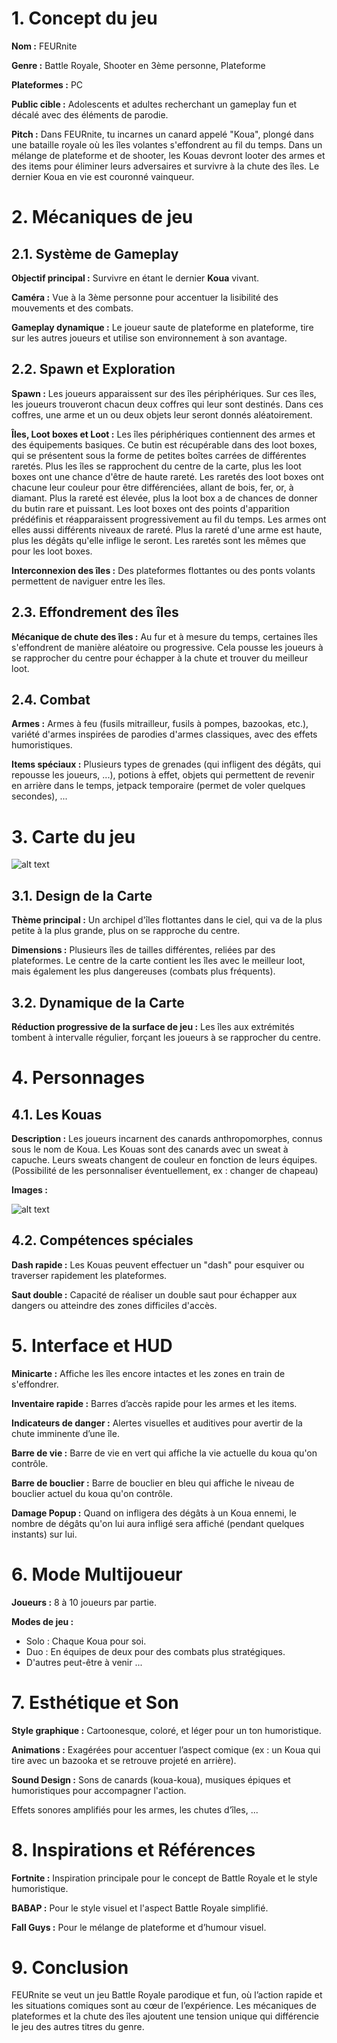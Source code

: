 # 1. Concept du jeu

**Nom :** FEURnite

**Genre :** Battle Royale, Shooter en 3ème personne, Plateforme

**Plateformes :** PC

**Public cible :** Adolescents et adultes recherchant un gameplay fun et décalé avec des éléments de parodie.

**Pitch :** Dans FEURnite, tu incarnes un canard appelé "Koua", plongé dans une bataille royale où les îles volantes s'effondrent au fil du temps. Dans un mélange de plateforme et de shooter, les Kouas devront looter des armes et des items pour éliminer leurs adversaires et survivre à la chute des îles. Le dernier Koua en vie est couronné vainqueur.


# 2. Mécaniques de jeu

## 2.1. Système de Gameplay

**Objectif principal :** Survivre en étant le dernier **Koua** vivant.

**Caméra :** Vue à la 3ème personne pour accentuer la lisibilité des mouvements et des combats.

**Gameplay dynamique :** Le joueur saute de plateforme en plateforme, tire sur les autres joueurs et utilise son environnement à son avantage.


## 2.2. Spawn et Exploration

**Spawn :** Les joueurs apparaissent sur des îles périphériques. Sur ces îles, les joueurs trouveront chacun deux coffres qui leur sont destinés. Dans ces coffres, une arme et un ou deux objets leur seront donnés aléatoirement.

**Îles, Loot boxes et Loot :**
Les îles périphériques contiennent des armes et des équipements basiques. Ce butin est récupérable dans des loot boxes, qui se présentent sous la forme de petites boîtes carrées de différentes raretés. Plus les îles se rapprochent du centre de la carte, plus les loot boxes ont une chance d'être de haute rareté. Les raretés des loot boxes ont chacune leur couleur pour être différenciées, allant de bois, fer, or, à diamant. Plus la rareté est élevée, plus la loot box a de chances de donner du butin rare et puissant. Les loot boxes ont des points d'apparition prédéfinis et réapparaissent progressivement au fil du temps. Les armes ont elles aussi différents niveaux de rareté. Plus la rareté d'une arme est haute, plus les dégâts qu'elle inflige le seront. Les raretés sont les mêmes que pour les loot boxes. 

**Interconnexion des îles :** Des plateformes flottantes ou des ponts volants permettent de naviguer entre les îles.

## 2.3. Effondrement des îles

**Mécanique de chute des îles  :** Au fur et à mesure du temps, certaines îles s'effondrent de manière aléatoire ou progressive. Cela pousse les joueurs à se rapprocher du centre pour échapper à la chute et trouver du meilleur loot.

## 2.4. Combat

**Armes :** Armes à feu (fusils mitrailleur, fusils à pompes, bazookas, etc.), variété d'armes inspirées de parodies d'armes classiques, avec des effets humoristiques.

**Items spéciaux :** Plusieurs types de grenades (qui infligent des dégâts, qui repousse les joueurs, ...), potions à effet, objets qui permettent de revenir en arrière dans le temps, jetpack temporaire (permet de voler quelques secondes), ...

# 3. Carte du jeu

![alt text](img/map.png)

## 3.1. Design de la Carte

**Thème principal :** Un archipel d'îles flottantes dans le ciel, qui va de la plus petite à la plus grande, plus on se rapproche du centre.

**Dimensions :** Plusieurs îles de tailles différentes, reliées par des plateformes.
Le centre de la carte contient les îles avec le meilleur loot, mais également les plus dangereuses (combats plus fréquents).

## 3.2. Dynamique de la Carte

**Réduction progressive de la surface de jeu :** Les îles aux extrémités tombent à intervalle régulier, forçant les joueurs à se rapprocher du centre.

# 4. Personnages

## 4.1. Les Kouas

**Description :** Les joueurs incarnent des canards anthropomorphes, connus sous le nom de Koua. Les Kouas sont des canards avec un sweat à capuche. Leurs sweats changent de couleur en fonction de leurs équipes. (Possibilité de les personnaliser éventuellement, ex : changer de chapeau)

**Images :**

![alt text](img/koua.webp)

## 4.2. Compétences spéciales

**Dash rapide :** Les Kouas peuvent effectuer un "dash" pour esquiver ou traverser rapidement les plateformes.

**Saut double :** Capacité de réaliser un double saut pour échapper aux dangers ou atteindre des zones difficiles d'accès.


# 5. Interface et HUD

**Minicarte :** Affiche les îles encore intactes et les zones en train de s'effondrer.

**Inventaire rapide :** Barres d’accès rapide pour les armes et les items.

**Indicateurs de danger :** Alertes visuelles et auditives pour avertir de la chute imminente d’une île.

**Barre de vie :** Barre de vie en vert qui affiche la vie actuelle du koua qu'on contrôle.

**Barre de bouclier :** Barre de bouclier en bleu qui affiche le niveau de bouclier actuel du koua qu'on contrôle.

**Damage Popup :** Quand on infligera des dégâts à un Koua ennemi, le nombre de dégâts qu'on lui aura infligé sera affiché (pendant quelques instants) sur lui.


# 6. Mode Multijoueur

**Joueurs :** 8 à 10 joueurs par partie.

**Modes de jeu :**
- Solo : Chaque Koua pour soi.
- Duo : En équipes de deux pour des combats plus stratégiques.
- D'autres peut-être à venir ...

# 7. Esthétique et Son

**Style graphique :** Cartoonesque, coloré, et léger pour un ton humoristique.

**Animations :** Exagérées pour accentuer l’aspect comique (ex : un Koua qui tire avec un bazooka et se retrouve projeté en arrière).

**Sound Design :** Sons de canards (koua-koua), musiques épiques et humoristiques pour accompagner l'action.

Effets sonores amplifiés pour les armes, les chutes d’îles, ...

# 8. Inspirations et Références

**Fortnite :** Inspiration principale pour le concept de Battle Royale et le style humoristique.

**BABAP :** Pour le style visuel et l'aspect Battle Royale simplifié.

**Fall Guys :** Pour le mélange de plateforme et d’humour visuel.

# 9. Conclusion

FEURnite se veut un jeu Battle Royale parodique et fun, où l’action rapide et les situations comiques sont au cœur de l’expérience. Les mécaniques de plateformes et la chute des îles ajoutent une tension unique qui différencie le jeu des autres titres du genre.
